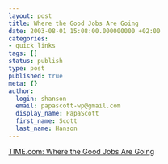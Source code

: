```yaml
---
layout: post
title: Where the Good Jobs Are Going
date: 2003-08-01 15:08:00.000000000 +02:00
categories:
- quick links
tags: []
status: publish
type: post
published: true
meta: {}
author:
  login: shanson
  email: papascott-wp@gmail.com
  display_name: PapaScott
  first_name: Scott
  last_name: Hanson
---
```

<p><a title="If US jobs go to India, will German jobs go to Eastern Europe?" href="http://www.time.com/time/magazine/article/0,9171,1101030804-471198,00.html">TIME.com: Where the Good Jobs Are Going</a></p>
